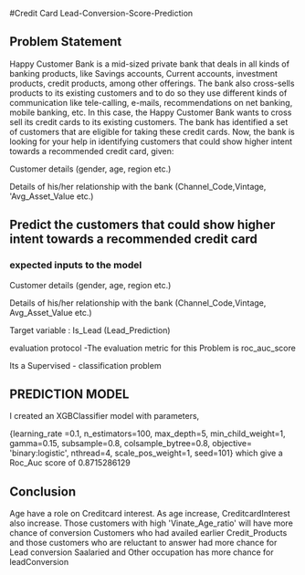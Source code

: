 #Credit Card Lead-Conversion-Score-Prediction

## Problem Statement

Happy Customer Bank is a mid-sized private bank that deals in all kinds of banking products, like Savings accounts, Current accounts, investment products, credit products, among other offerings. The bank also cross-sells products to its existing customers and to do so they use different kinds of communication like tele-calling, e-mails, recommendations on net banking, mobile banking, etc. In this case, the Happy Customer Bank wants to cross sell its credit cards to its existing customers. The bank has identified a set of customers that are eligible for taking these credit cards.
Now, the bank is looking for your help in identifying customers that could show higher intent towards a recommended credit card, given:

Customer details (gender, age, region etc.) 

Details of his/her relationship with the bank (Channel_Code,Vintage, 'Avg_Asset_Value etc.)

## Predict the customers that could show higher intent towards a recommended credit card

### expected inputs to the model

Customer details (gender, age, region etc.)

Details of his/her relationship with the bank (Channel_Code,Vintage, Avg_Asset_Value etc.)

Target variable : Is_Lead (Lead_Prediction)

evaluation protocol -The evaluation metric for this Problem is roc_auc_score

Its a Supervised - classification problem

## PREDICTION MODEL
I created an XGBClassifier model with parameters, 

{learning_rate =0.1,
 n_estimators=100,
 max_depth=5,
 min_child_weight=1,
 gamma=0.15,
 subsample=0.8,
 colsample_bytree=0.8,
 objective= 'binary:logistic',
 nthread=4,
 scale_pos_weight=1,
 seed=101} which give a Roc_Auc score of 0.8715286129

## Conclusion
Age have a role on Creditcard interest.
As age increase, CreditcardInterest also increase.
Those customers with high 'Vinate_Age_ratio' will have more chance of conversion
Customers who had availed earlier Credit_Products and those customers who are reluctant to answer had more chance for Lead conversion
Saalaried and Other occupation has more chance for leadConversion

